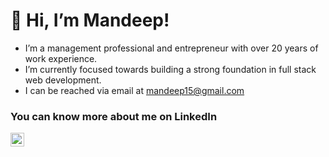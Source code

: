 # 👋 Hi, I’m Mandeep!

- I’m a management professional and entrepreneur with over 20 years of work experience.
- I’m currently focused towards building a strong foundation in full stack web development.
- I can be reached via email at mandeep15@gmail.com

### You can know more about me on LinkedIn <a href="https://www.linkedin.com/in/mandeep-singh-dhillon/">
  <img align="justify" alt="Mandeep's LinkedIN" width="22px" src="https://raw.githubusercontent.com/peterthehan/peterthehan/master/assets/linkedin.svg" />
</a>

<!---
mandeep1580/mandeep1580 is a ✨ special ✨ repository because its `README.md` (this file) appears on your GitHub profile.
You can click the Preview link to take a look at your changes.
--->
